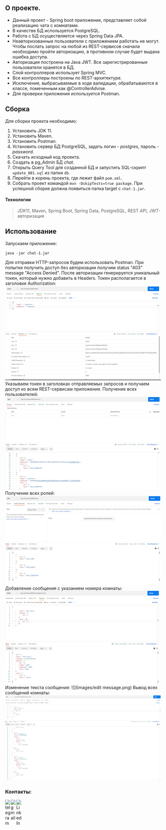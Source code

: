 ## О проекте.
* Данный проект - Spring boot приложение, представляет собой реализацию чата c комнатами.
* В качестве БД используется PostgreSQL.
* Работа с БД осуществляется через Spring Data JPA.
* Неавторизованные пользователи с приложением работать не могут. Чтобы послать запрос на любой из
  REST-сервисов сначала необходимо пройти авторизацию, в противном случае будет выдана ошибка доступа.
* Авторизация построена на Java JWT. Все зарегистрированные пользователи хранятся в БД.
* Слой контроллеров использует Spring MVC.
* Все контроллеры построены по REST-архитектуре.
* Исключения, выбрасываемые в ходе валидации, обрабатываются в классе, помеченным как @ControllerAdvise.
* Для проверки приложения используется Postman.

## Сборка

Для сборки проекта необходимо:
1. Установить JDK 11.
2. Установить Maven.
3. Установить Postman.
4. Установить сервер БД PostgreSQL, задать логин - *postgres*, пароль - *password*.
5. Скачать исходный код проекта.
6. Создать в pg_Admin БД *chat*.
7. Открыть Query Tool для созданной БД и запустить SQL-скрипт `update_001.sql` из папки `db`.
8. Перейти в корень проекта, где лежит файл `pom.xml`.
9. Собрать проект командой `mvn -DskipTests=true package`.
   При успешной сборке должна появиться папка target c `chat-1.jar`.

#### Технологии
> JDK11, Maven, Spring Boot, Spring Data, PostgreSQL, REST API, JWT-авторизация

## Использование

Запускаем приложение:
```
java -jar chat-1.jar
```

Для отправки HTTP-запросов будем использовать Postman.
При попытке получить доступ без авторизации получим status "403" message "Access Denied".
После авторизации генерируется уникальный токен, который нужно добавить в Headers. 
Токен располагается в заголовке Authorization:
![](images/login.png)
Указываем токен в заголовках отправляемых запросов и получаем доступ ко всем REST-сервисам приложения.
Получение всех пользователей:
![](images/persons.png)
Получение всех ролей:
![](images/roles.png)
Добавление сообщения с указанием номера комнаты:
![](images/message.png)
Изменение текста сообщения:
![](images/edit message.png)
Вывод всех сообщений комнаты:
![](images/allMessagesRoom.png)


### Контакты:
[<img align="left" alt="telegram" width="18px" src="https://cdn.jsdelivr.net/npm/simple-icons@3.3.0/icons/telegram.svg" />][telegram]
[<img align="left" alt="gmail" width="18px" src="https://cdn.jsdelivr.net/npm/simple-icons@3.3.0/icons/gmail.svg" />][gmail]
[<img align="left" alt="LinkedIn" width="18px" src="https://cdn.jsdelivr.net/npm/simple-icons@v3/icons/linkedin.svg" />][linkedin]


[telegram]: https://t.me/GrokDen
[gmail]: mailto:den.voiten@gmail.com
[linkedin]: https://www.linkedin.com/in/denis-voytenko-585488117/

